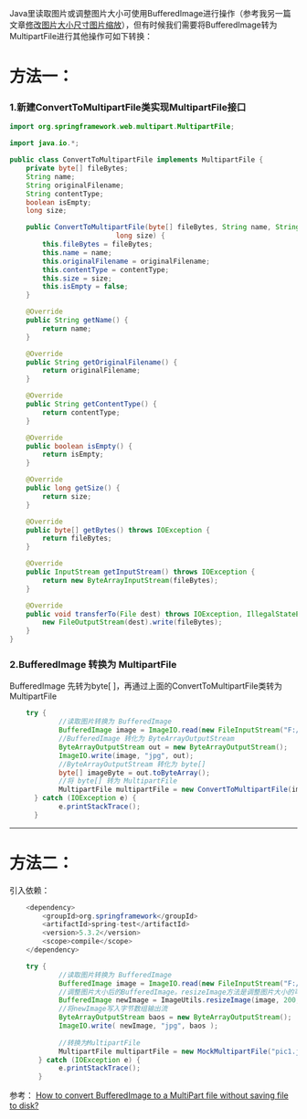 Java里读取图片或调整图片大小可使用BufferedImage进行操作（参考我另一篇文章[修改图片大小尺寸图片缩放](修改图片大小尺寸图片缩放.md)），但有时候我们需要将BufferedImage转为MultipartFile进行其他操作可如下转换：

# 方法一：

### 1.新建ConvertToMultipartFile类实现MultipartFile接口

```java
import org.springframework.web.multipart.MultipartFile;

import java.io.*;

public class ConvertToMultipartFile implements MultipartFile {
    private byte[] fileBytes;
    String name;
    String originalFilename;
    String contentType;
    boolean isEmpty;
    long size;

    public ConvertToMultipartFile(byte[] fileBytes, String name, String originalFilename, String contentType,
                          long size) {
        this.fileBytes = fileBytes;
        this.name = name;
        this.originalFilename = originalFilename;
        this.contentType = contentType;
        this.size = size;
        this.isEmpty = false;
    }

    @Override
    public String getName() {
        return name;
    }

    @Override
    public String getOriginalFilename() {
        return originalFilename;
    }

    @Override
    public String getContentType() {
        return contentType;
    }

    @Override
    public boolean isEmpty() {
        return isEmpty;
    }

    @Override
    public long getSize() {
        return size;
    }

    @Override
    public byte[] getBytes() throws IOException {
        return fileBytes;
    }

    @Override
    public InputStream getInputStream() throws IOException {
        return new ByteArrayInputStream(fileBytes);
    }

    @Override
    public void transferTo(File dest) throws IOException, IllegalStateException {
        new FileOutputStream(dest).write(fileBytes);
    }
}
```
### 2.BufferedImage 转换为 MultipartFile 
BufferedImage 先转为byte[ ]，再通过上面的ConvertToMultipartFile类转为MultipartFile 
```java
	try {
            //读取图片转换为 BufferedImage
            BufferedImage image = ImageIO.read(new FileInputStream("F:/test/pic1.jpg"));
            //BufferedImage 转化为 ByteArrayOutputStream
            ByteArrayOutputStream out = new ByteArrayOutputStream();
            ImageIO.write(image, "jpg", out);
            //ByteArrayOutputStream 转化为 byte[]
            byte[] imageByte = out.toByteArray();
            //将 byte[] 转为 MultipartFile
            MultipartFile multipartFile = new ConvertToMultipartFile(imageByte, "newNamepic", "pic1", "jpg", imageByte.length);
      } catch (IOException e) {
            e.printStackTrace();
      }
```
---
# 方法二：
引入依赖：

```java
    <dependency>
        <groupId>org.springframework</groupId>
        <artifactId>spring-test</artifactId>
        <version>5.3.2</version>
        <scope>compile</scope>
    </dependency>
```

```java
	try {
 			//读取图片转换为 BufferedImage
            BufferedImage image = ImageIO.read(new FileInputStream("F:/test/pic1.jpg"));
            //调整图片大小后的BufferedImage。resizeImage方法是调整图片大小的可参考文章开头我上一篇文章
            BufferedImage newImage = ImageUtils.resizeImage(image, 200, 200);
            //将newImage写入字节数组输出流
			ByteArrayOutputStream baos = new ByteArrayOutputStream();
            ImageIO.write( newImage, "jpg", baos );
            
			//转换为MultipartFile 
            MultipartFile multipartFile = new MockMultipartFile("pic1.jpg", baos.toByteArray());
       } catch (IOException e) {
            e.printStackTrace();
       }
```

参考：
[How to convert BufferedImage to a MultiPart file without saving file to disk?](https://stackoverflow.com/questions/41163648/how-to-convert-bufferedimage-to-a-multipart-file-without-saving-file-to-disk)